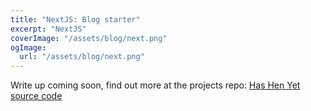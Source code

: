 ```yaml
---
title: "NextJS: Blog starter"
excerpt: "NextJS"
coverImage: "/assets/blog/next.png"
ogImage:
  url: "/assets/blog/next.png"
---
```


Write up coming soon, find out more at the projects repo: [Has Hen Yet source code](https://github.com/Vicskips/hashenyet)
